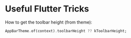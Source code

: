 # Useful Flutter Tricks

How to get the toolbar height (from theme):

```dart
AppBarTheme.of(context).toolbarHeight ?? kToolbarHeight;
```
